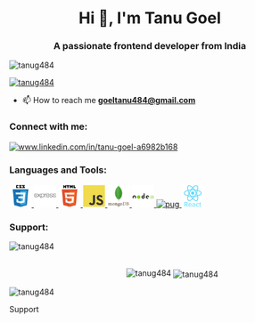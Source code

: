 
<h1 align="center">Hi 👋, I'm Tanu Goel</h1>
<h3 align="center">A passionate frontend developer from India</h3>

<p align="left"> <img src="https://komarev.com/ghpvc/?username=tanug484&label=Profile%20views&color=0e75b6&style=flat" alt="tanug484" /> </p>

<p align="left"> <a href="https://github.com/ryo-ma/github-profile-trophy"><img src="https://github-profile-trophy.vercel.app/?username=tanug484" alt="tanug484" /></a> </p>

- 📫 How to reach me **goeltanu484@gmail.com**

<h3 align="left">Connect with me:</h3>
<p align="left">
<a href="https://linkedin.com/in/www.linkedin.com/in/tanu-goel-a6982b168" target="blank"><img align="center" src="https://raw.githubusercontent.com/rahuldkjain/github-profile-readme-generator/master/src/images/icons/Social/linked-in-alt.svg" alt="www.linkedin.com/in/tanu-goel-a6982b168" height="30" width="40" /></a>
</p>

<h3 align="left">Languages and Tools:</h3>
<p align="left"> <a href="https://www.w3schools.com/css/" target="_blank" rel="noreferrer"> <img src="https://raw.githubusercontent.com/devicons/devicon/master/icons/css3/css3-original-wordmark.svg" alt="css3" width="40" height="40"/> </a> <a href="https://expressjs.com" target="_blank" rel="noreferrer"> <img src="https://raw.githubusercontent.com/devicons/devicon/master/icons/express/express-original-wordmark.svg" alt="express" width="40" height="40"/> </a> <a href="https://www.w3.org/html/" target="_blank" rel="noreferrer"> <img src="https://raw.githubusercontent.com/devicons/devicon/master/icons/html5/html5-original-wordmark.svg" alt="html5" width="40" height="40"/> </a> <a href="https://developer.mozilla.org/en-US/docs/Web/JavaScript" target="_blank" rel="noreferrer"> <img src="https://raw.githubusercontent.com/devicons/devicon/master/icons/javascript/javascript-original.svg" alt="javascript" width="40" height="40"/> </a> <a href="https://www.mongodb.com/" target="_blank" rel="noreferrer"> <img src="https://raw.githubusercontent.com/devicons/devicon/master/icons/mongodb/mongodb-original-wordmark.svg" alt="mongodb" width="40" height="40"/> </a> <a href="https://nodejs.org" target="_blank" rel="noreferrer"> <img src="https://raw.githubusercontent.com/devicons/devicon/master/icons/nodejs/nodejs-original-wordmark.svg" alt="nodejs" width="40" height="40"/> </a> <a href="https://pugjs.org" target="_blank" rel="noreferrer"> <img src="https://cdn.worldvectorlogo.com/logos/pug.svg" alt="pug" width="40" height="40"/> </a> <a href="https://reactjs.org/" target="_blank" rel="noreferrer"> <img src="https://raw.githubusercontent.com/devicons/devicon/master/icons/react/react-original-wordmark.svg" alt="react" width="40" height="40"/> </a> </p>

<h3 align="left">Support:</h3>
<p><a href="https://www.buymeacoffee.com/tanug484"> <img align="left" src="https://cdn.buymeacoffee.com/buttons/v2/default-yellow.png" height="50" width="210" alt="tanug484" /></a></p><br><br>

<p><img align="left" src="https://github-readme-stats.vercel.app/api/top-langs?username=tanug484&show_icons=true&locale=en&layout=compact" alt="tanug484" /></p>

<p>&nbsp;<img align="center" src="https://github-readme-stats.vercel.app/api?username=tanug484&show_icons=true&locale=en" alt="tanug484" /></p>

<p><img align="center" src="https://github-readme-streak-stats.herokuapp.com/?user=tanug484&" alt="tanug484" /></p>

Support
